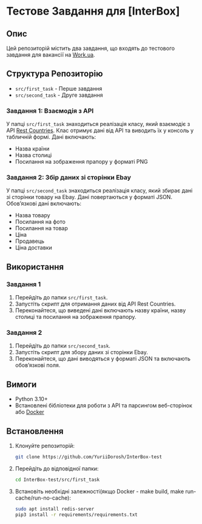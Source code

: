 # Тестове Завдання для [InterBox]

## Опис

Цей репозиторій містить два завдання, що входять до тестового завдання для вакансії на [Work.ua](https://www.work.ua/jobs/5733831/).

## Структура Репозиторію

- `src/first_task` - Перше завдання
- `src/second_task` - Друге завдання

### Завдання 1: Взаємодія з API

У папці `src/first_task` знаходиться реалізація класу, який взаємодіє з API [Rest Countries](https://restcountries.com). Клас отримує дані від API та виводить їх у консоль у табличній формі. Дані включають:

- Назва країни
- Назва столиці
- Посилання на зображення прапору у форматі PNG

### Завдання 2: Збір даних зі сторінки Ebay

У папці `src/second_task` знаходиться реалізація класу, який збирає дані зі сторінки товару на Ebay. Дані повертаються у форматі JSON. Обов’язкові дані включають:

- Назва товару
- Посилання на фото
- Посилання на товар
- Ціна
- Продавець
- Ціна доставки

## Використання

### Завдання 1

1. Перейдіть до папки `src/first_task`.
2. Запустіть скрипт для отримання даних від API Rest Countries.
3. Переконайтеся, що виведені дані включають назву країни, назву столиці та посилання на зображення прапору.

### Завдання 2

1. Перейдіть до папки `src/second_task`.
2. Запустіть скрипт для збору даних зі сторінки Ebay.
3. Переконайтеся, що дані виводяться у форматі JSON та включають обов’язкові поля.

## Вимоги

- Python 3.10+
- Встановлені бібліотеки для роботи з API та парсингом веб-сторінок або [Docker](scripts/install_docker_make_git.sh)

## Встановлення

1. Клонуйте репозиторій:
   ```bash
   git clone https://github.com/YuriiDorosh/InterBox-test
   ```

2. Перейдіть до відповідної папки:
    ```bash
    cd InterBox-test/src/first_task
    ```

3. Встановіть необхідні залежності(якщо Docker - make build, make run-cache/run-no-cache):
    ```bash
    sudo apt install redis-server
    pip3 install -r requirements/requirements.txt
    ```
